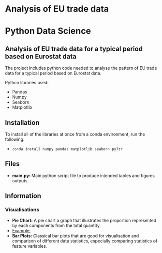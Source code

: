 # Analysis of EU trade data

# Python Data Science

## Analysis of EU trade data for a typical period based on Eurostat data
The project includes python code needed to analyse the pattern of EU trade data for a typical period based on Eurostat data.

Python libraries used:
- Pandas
- Numpy
- Seaborn
- Matplotlib

## Installation
To install all of the libraries at once from a conda environment, run the following:

- `conda install numpy pandas matplotlib seaborn py7zr`

## Files
- **main.py:** Main python script file to produce intended tables and figures outputs.


## Information

### Visualisations
- **Pie Chart:** A pie chart a graph that illustrates the proportion represented by each components from the total quantity.
- [Example:](https://github.com/derecode/TradeDataAnalysis/blob/main/figures/Major_trading_partners_and_their_shares_in_Extra-EU.png)
- **Bar Plots:** Classical bar plots that are good for visualisation and comparison of different data statistics, especially comparing statistics of feature variables.
